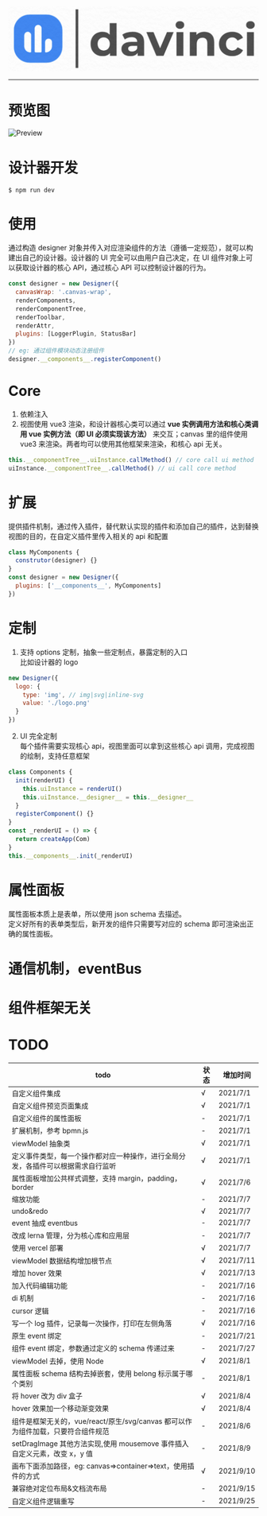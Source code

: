 <p align="center">
  <img src="./resource/logo.png" />
</p>

---

# 预览图

![Preview](https://static01.imgkr.com/temp/6194a12b297c4218aba90e3720efe059.png)

# 设计器开发

```shell
$ npm run dev
```

# 使用

通过构造 designer 对象并传入对应渲染组件的方法（遵循一定规范），就可以构建出自己的设计器。设计器的 UI 完全可以由用户自己决定，在 UI 组件对象上可以获取设计器的核心 API，通过核心 API 可以控制设计器的行为。

```js
const designer = new Designer({
  canvasWrap: '.canvas-wrap',
  renderComponents,
  renderComponentTree,
  renderToolbar,
  renderAttr,
  plugins: [LoggerPlugin, StatusBar]
})
// eg: 通过组件模块动态注册组件
designer.__components__.registerComponent()
```

# Core

1. 依赖注入
2. 视图使用 vue3 渲染，和设计器核心类可以通过 **vue 实例调用方法和核心类调用 vue 实例方法（即 UI 必须实现该方法）** 来交互；canvas 里的组件使用 vue3 来渲染。两者均可以使用其他框架来渲染，和核心 api 无关。

```js
this.__componentTree__.uiInstance.callMethod() // core call ui method
uiInstance.__componentTree__.callMethod() // ui call core method
```

# 扩展

提供插件机制，通过传入插件，替代默认实现的插件和添加自己的插件，达到替换视图的目的，在自定义插件里传入相关的 api 和配置

```js
class MyComponents {
  construtor(designer) {}
}
const designer = new Designer({
  plugins: ['__components__', MyComponents]
})
```

# 定制

1. 支持 options 定制，抽象一些定制点，暴露定制的入口  
   比如设计器的 logo

```js
new Designer({
  logo: {
    type: 'img', // img|svg|inline-svg
    value: './logo.png'
  }
})
```

2. UI 完全定制  
   每个插件需要实现核心 api，视图里面可以拿到这些核心 api 调用，完成视图的绘制，支持任意框架

```js
class Components {
  init(renderUI) {
    this.uiInstance = renderUI()
    this.uiInstance.__designer__ = this.__designer__
  }
  registerComponent() {}
}
const _renderUI = () => {
  return createApp(Com)
}
this.__components__.init(_renderUI)
```

# 属性面板

属性面板本质上是表单，所以使用 json schema 去描述。  
 定义好所有的表单类型后，新开发的组件只需要写对应的 schema 即可渲染出正确的属性面板。

# 通信机制，eventBus

# 组件框架无关

# TODO

| todo | 状态 | 增加时间 |
| --- | --- | --- |
| 自定义组件集成 | √ | 2021/7/1 |
| 自定义组件预览页面集成 | √ | 2021/7/1 |
| 自定义组件的属性面板 | - | 2021/7/1 |
| 扩展机制，参考 bpmn.js | - | 2021/7/1 |
| viewModel 抽象类 | √ | 2021/7/1 |
| 定义事件类型，每一个操作都对应一种操作，进行全局分发，各插件可以根据需求自行监听 | √ | 2021/7/1 |
| 属性面板增加公共样式调整，支持 margin，padding，border | √ | 2021/7/6 |
| 缩放功能 | - | 2021/7/7 |
| undo&redo | √ | 2021/7/7 |
| event 抽成 eventbus | - | 2021/7/7 |
| 改成 lerna 管理，分为核心库和应用层 | - | 2021/7/7 |
| 使用 vercel 部署 | √ | 2021/7/7 |
| viewModel 数据结构增加根节点 | √ | 2021/7/11 |
| 增加 hover 效果 | √ | 2021/7/13 |
| 加入代码编辑功能 | - | 2021/7/16 |
| di 机制 | - | 2021/7/16 |
| cursor 逻辑 | - | 2021/7/16 |
| 写一个 log 插件，记录每一次操作，打印在左侧角落 | √ | 2021/7/16 |
| 原生 event 绑定 | - | 2021/7/21 |
| 组件 event 绑定，参数通过定义的 schema 传递过来 | - | 2021/7/27 |
| viewModel 去掉，使用 Node | √ | 2021/8/1 |
| 属性面板 schema 结构去掉嵌套，使用 belong 标示属于哪个类别 | - | 2021/8/1 |
| 将 hover 改为 div 盒子 | √ | 2021/8/4 |
| hover 效果加一个移动渐变效果 | √ | 2021/8/4 |
| 组件是框架无关的，vue/react/原生/svg/canvas 都可以作为组件加载，只要符合组件规范 | - | 2021/8/6 |
| setDragImage 其他方法实现,使用 mousemove 事件插入自定义元素，改变 x，y 值 | - | 2021/8/9 |
| 画布下面添加路径，eg: canvas=>container=>text，使用插件的方式 | √ | 2021/9/10 |
| 兼容绝对定位布局&文档流布局 | - | 2021/9/15 |
| 自定义组件逻辑重写 | - | 2021/9/25 |
